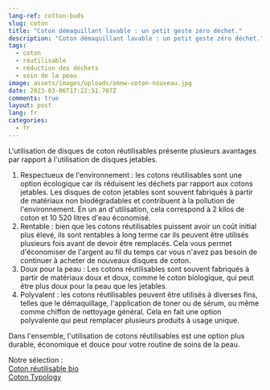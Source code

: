 ```yaml
---
lang-ref: cotton-buds
slug: coton
title: "Coton démaquillant lavable : un petit geste zéro déchet."
description: "Coton démaquillant lavable : un petit geste zéro déchet."
tags:
  - coton
  - réutilisable
  - réduction des déchets
  - soin de la peau
image: assets/images/uploads/omnw-coton-nouveau.jpg
date: 2023-03-06T17:22:51.707Z
comments: true
layout: post
lang: fr
categories:
  - fr
---
```

L'utilisation de disques de coton réutilisables présente plusieurs avantages par rapport à l'utilisation de disques jetables. 

1. Respectueux de l'environnement : les cotons réutilisables sont une option écologique car ils réduisent les déchets par rapport aux cotons jetables. Les disques de coton jetables sont souvent fabriqués à partir de matériaux non biodégradables et contribuent à la pollution de l'environnement. En un an d'utilisation, cela correspond à 2 kilos de coton et 10 520 litres d'eau économisé.
2. Rentable : bien que les cotons réutilisables puissent avoir un coût initial plus élevé, ils sont rentables à long terme car ils peuvent être utilisés plusieurs fois avant de devoir être remplacés. Cela vous permet d'économiser de l'argent au fil du temps car vous n'avez pas besoin de continuer à acheter de nouveaux disques de coton.
3. Doux pour la peau : Les cotons réutilisables sont souvent fabriqués à partir de matériaux doux et doux, comme le coton biologique, qui peut être plus doux pour la peau que les jetables.
4. Polyvalent : les cotons réutilisables peuvent être utilisés à diverses fins, telles que le démaquillage, l'application de toner ou de sérum, ou même comme chiffon de nettoyage général. Cela en fait une option polyvalente qui peut remplacer plusieurs produits à usage unique.

Dans l'ensemble, l'utilisation de cotons réutilisables est une option plus durable, économique et douce pour votre routine de soins de la peau.

N﻿otre sélection : \
[C﻿oton réutilisable bio](https://lavieestgreen.fr/products/5-cotons-reutilisables-demaquillants-en-coton-bio-gots)\
[C﻿oton Typology](https://www.typology.com/products/cotons-demaquillants-reutilisables)